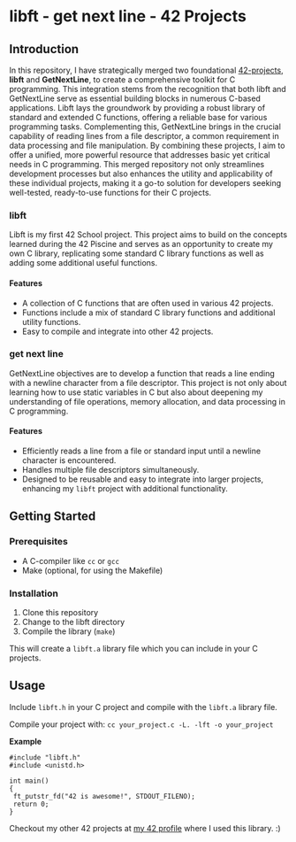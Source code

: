 # libft - get next line - 42 Projects

## Introduction

In this repository, I have strategically merged two foundational [42-projects](https://42.fr/en/homepage/), **libft** and **GetNextLine**, to create a comprehensive toolkit for C programming. This integration stems from the recognition that both libft and GetNextLine serve as essential building blocks in numerous C-based applications. Libft lays the groundwork by providing a robust library of standard and extended C functions, offering a reliable base for various programming tasks. Complementing this, GetNextLine brings in the crucial capability of reading lines from a file descriptor, a common requirement in data processing and file manipulation. By combining these projects, I aim to offer a unified, more powerful resource that addresses basic yet critical needs in C programming. This merged repository not only streamlines development processes but also enhances the utility and applicability of these individual projects, making it a go-to solution for developers seeking well-tested, ready-to-use functions for their C projects.

### libft

Libft is my first 42 School project. This project aims to build on the concepts learned during the 42 Piscine and serves as an opportunity to create my own C library, replicating some standard C library functions as well as adding some additional useful functions.

#### Features
- A collection of C functions that are often used in various 42 projects.
- Functions include a mix of standard C library functions and additional utility functions.
- Easy to compile and integrate into other 42 projects.


### get next line

GetNextLine objectives are to develop a function that reads a line ending with a newline character from a file descriptor. This project is not only about learning how to use static variables in C but also about deepening my understanding of file operations, memory allocation, and data processing in C programming.

#### Features
- Efficiently reads a line from a file or standard input until a newline character is encountered.
- Handles multiple file descriptors simultaneously.
- Designed to be reusable and easy to integrate into larger projects, enhancing my `libft` project with additional functionality.


## Getting Started

### Prerequisites
- A C-compiler like `cc` or `gcc`
- Make (optional, for using the Makefile)

### Installation
1. Clone this repository
2. Change to the libft directory
3. Compile the library (`make`)

This will create a `libft.a` library file which you can include in your C projects.

## Usage
Include `libft.h` in your C project and compile with the `libft.a` library file.

Compile your project with:
`cc your_project.c -L. -lft -o your_project`

**Example**
```
#include "libft.h"
#include <unistd.h>

int main()
{
 ft_putstr_fd("42 is awesome!", STDOUT_FILENO);
 return 0;
}
```

Checkout my other 42 projects at [my 42 profile](https://github.com/ahokcool/42_common_core) where I used this library. :) 

